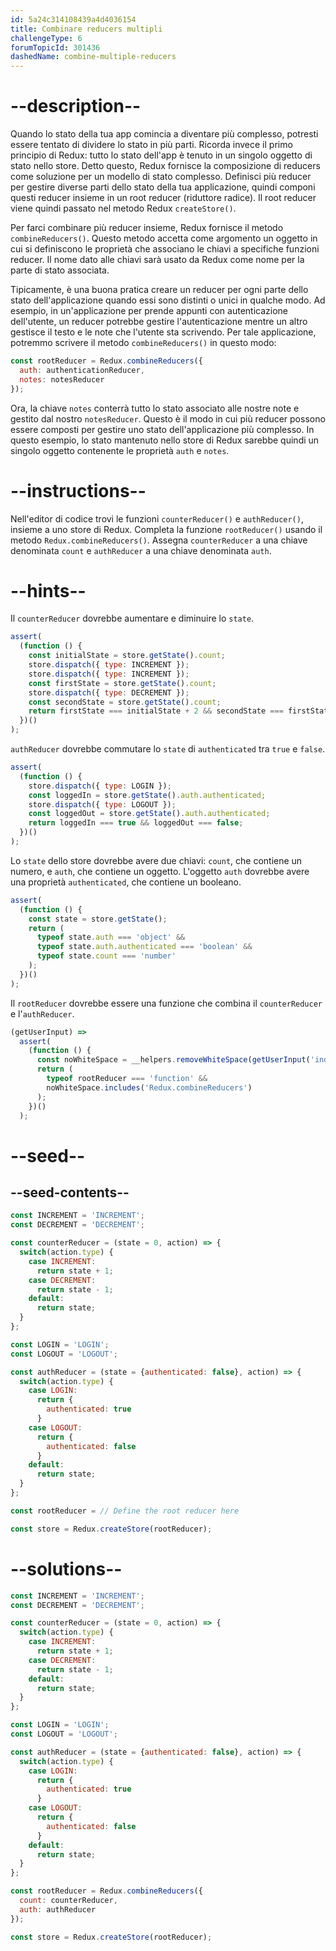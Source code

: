 ```yaml
---
id: 5a24c314108439a4d4036154
title: Combinare reducers multipli
challengeType: 6
forumTopicId: 301436
dashedName: combine-multiple-reducers
---
```


# --description--

Quando lo stato della tua app comincia a diventare più complesso, potresti essere tentato di dividere lo stato in più parti. Ricorda invece il primo principio di Redux: tutto lo stato dell'app è tenuto in un singolo oggetto di stato nello store. Detto questo, Redux fornisce la composizione di reducers come soluzione per un modello di stato complesso. Definisci più reducer per gestire diverse parti dello stato della tua applicazione, quindi componi questi reducer insieme in un root reducer (riduttore radice). Il root reducer viene quindi passato nel metodo Redux `createStore()`.

Per farci combinare più reducer insieme, Redux fornisce il metodo `combineReducers()`. Questo metodo accetta come argomento un oggetto in cui si definiscono le proprietà che associano le chiavi a specifiche funzioni reducer. Il nome dato alle chiavi sarà usato da Redux come nome per la parte di stato associata.

Tipicamente, è una buona pratica creare un reducer per ogni parte dello stato dell'applicazione quando essi sono distinti o unici in qualche modo. Ad esempio, in un'applicazione per prende appunti con autenticazione dell'utente, un reducer potrebbe gestire l'autenticazione mentre un altro gestisce il testo e le note che l'utente sta scrivendo. Per tale applicazione, potremmo scrivere il metodo `combineReducers()` in questo modo:

```js
const rootReducer = Redux.combineReducers({
  auth: authenticationReducer,
  notes: notesReducer
});
```

Ora, la chiave `notes` conterrà tutto lo stato associato alle nostre note e gestito dal nostro `notesReducer`. Questo è il modo in cui più reducer possono essere composti per gestire uno stato dell'applicazione più complesso. In questo esempio, lo stato mantenuto nello store di Redux sarebbe quindi un singolo oggetto contenente le proprietà `auth` e `notes`.

# --instructions--

Nell'editor di codice trovi le funzioni `counterReducer()` e `authReducer()`, insieme a uno store di Redux. Completa la funzione `rootReducer()` usando il metodo `Redux.combineReducers()`. Assegna `counterReducer` a una chiave denominata `count` e `authReducer` a una chiave denominata `auth`.

# --hints--

Il `counterReducer` dovrebbe aumentare e diminuire lo `state`.

```js
assert(
  (function () {
    const initialState = store.getState().count;
    store.dispatch({ type: INCREMENT });
    store.dispatch({ type: INCREMENT });
    const firstState = store.getState().count;
    store.dispatch({ type: DECREMENT });
    const secondState = store.getState().count;
    return firstState === initialState + 2 && secondState === firstState - 1;
  })()
);
```

`authReducer` dovrebbe commutare lo `state` di `authenticated` tra `true` e `false`.

```js
assert(
  (function () {
    store.dispatch({ type: LOGIN });
    const loggedIn = store.getState().auth.authenticated;
    store.dispatch({ type: LOGOUT });
    const loggedOut = store.getState().auth.authenticated;
    return loggedIn === true && loggedOut === false;
  })()
);
```

Lo `state` dello store dovrebbe avere due chiavi: `count`, che contiene un numero, e `auth`, che contiene un oggetto. L'oggetto `auth` dovrebbe avere una proprietà `authenticated`, che contiene un booleano.

```js
assert(
  (function () {
    const state = store.getState();
    return (
      typeof state.auth === 'object' &&
      typeof state.auth.authenticated === 'boolean' &&
      typeof state.count === 'number'
    );
  })()
);
```

Il `rootReducer` dovrebbe essere una funzione che combina il `counterReducer` e l'`authReducer`.

```js
(getUserInput) =>
  assert(
    (function () {
      const noWhiteSpace = __helpers.removeWhiteSpace(getUserInput('index'));
      return (
        typeof rootReducer === 'function' &&
        noWhiteSpace.includes('Redux.combineReducers')
      );
    })()
  );
```

# --seed--

## --seed-contents--

```js
const INCREMENT = 'INCREMENT';
const DECREMENT = 'DECREMENT';

const counterReducer = (state = 0, action) => {
  switch(action.type) {
    case INCREMENT:
      return state + 1;
    case DECREMENT:
      return state - 1;
    default:
      return state;
  }
};

const LOGIN = 'LOGIN';
const LOGOUT = 'LOGOUT';

const authReducer = (state = {authenticated: false}, action) => {
  switch(action.type) {
    case LOGIN:
      return {
        authenticated: true
      }
    case LOGOUT:
      return {
        authenticated: false
      }
    default:
      return state;
  }
};

const rootReducer = // Define the root reducer here

const store = Redux.createStore(rootReducer);
```

# --solutions--

```js
const INCREMENT = 'INCREMENT';
const DECREMENT = 'DECREMENT';

const counterReducer = (state = 0, action) => {
  switch(action.type) {
    case INCREMENT:
      return state + 1;
    case DECREMENT:
      return state - 1;
    default:
      return state;
  }
};

const LOGIN = 'LOGIN';
const LOGOUT = 'LOGOUT';

const authReducer = (state = {authenticated: false}, action) => {
  switch(action.type) {
    case LOGIN:
      return {
        authenticated: true
      }
    case LOGOUT:
      return {
        authenticated: false
      }
    default:
      return state;
  }
};

const rootReducer = Redux.combineReducers({
  count: counterReducer,
  auth: authReducer
});

const store = Redux.createStore(rootReducer);
```
